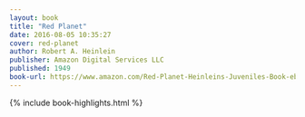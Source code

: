 ```yaml
---
layout: book
title: "Red Planet"
date: 2016-08-05 10:35:27
cover: red-planet
author: Robert A. Heinlein
publisher: Amazon Digital Services LLC
published: 1949
book-url: https://www.amazon.com/Red-Planet-Heinleins-Juveniles-Book-ebook/dp/B0024NP5BK
---
```


{% include book-highlights.html %}

